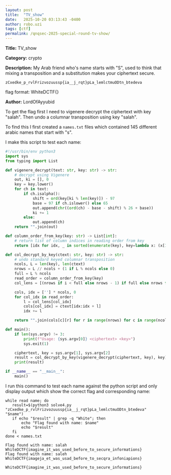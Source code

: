 ```yaml
---
layout: post
title:  "TV_show"
date:   2025-10-20 03:13:43 -0400
author: robo.uzi
tags: [ctf]
permalink: /qnqsec-2025-special-round-tv-show/
---
```


**Title:** TV_show

**Category:** crypto

**Description:** My Arab friend who's name starts with "S", used to think that mixing a transposition and a substitution makes your ciphertext secure. 

`zCxedke_p_rvlFrizvozuussp{ia__j_rqt}pLa_lemlctmuODtn_btedeva`


flag format: WhiteDCTF{}

**Author:** LordOfAyyubid

To get the flag first I need to vigenere decrypt the ciphertext with key "salah". Then undo a columnar transposition using key "salah". 

To find this I first created a `names.txt` files which contained 145 different arabic names that start with "s". 

I make this script to test each name:
```python
#!/usr/bin/env python3
import sys
from typing import List

def vigenere_decrypt(text: str, key: str) -> str:
    # decrypt using Vigenere
    out, ki = [], 0
    key = key.lower()
    for ch in text:
        if ch.isalpha():
            shift = ord(key[ki % len(key)]) - 97
            base = 97 if ch.islower() else 65
            out.append(chr((ord(ch) - base - shift) % 26 + base))
            ki += 1
        else:
            out.append(ch)
    return "".join(out)

def column_order_from_key(key: str) -> List[int]:
    # return list of column indices in reading order from key
    return [idx for idx, _ in sorted(enumerate(key), key=lambda x: (x[1], x[0]))]

def col_decrypt_by_key(ctext: str, key: str) -> str:
    # undo standard keyed columnar transposition
    ncols, L = len(key), len(ctext)
    nrows = L // ncols + (1 if L % ncols else 0)
    full = L % ncols
    read_order = column_order_from_key(key)
    col_lens = [(nrows if i < full else nrows - 1) if full else nrows for i in range(ncols)]

    cols, idx = [''] * ncols, 0
    for col_idx in read_order:
        l = col_lens[col_idx]
        cols[col_idx] = ctext[idx:idx + l]
        idx += l

    return "".join(cols[c][r] for r in range(nrows) for c in range(ncols) if r < len(cols[c]))

def main():
    if len(sys.argv) != 3:
        print(f"Usage: {sys.argv[0]} <ciphertext> <key>")
        sys.exit(1)

    ciphertext, key = sys.argv[1], sys.argv[2]
    result = col_decrypt_by_key(vigenere_decrypt(ciphertext, key), key)
    print(result)

if __name__ == "__main__":
    main()
```

I run this command to test each name against the python script and only display output which show the correct flag and corresponding name:
```shell
while read name; do  
   result=$(python3 solve4.py "zCxedke_p_rvlFrizvozuussp{ia__j_rqt}pLa_lemlctmuODtn_btedeva" "$name")  
   if echo "$result" | grep -q "White"; then  
       echo "Flag found with name: $name"  
       echo "$result"  
   fi  
done < names.txt  

Flag found with name: salah  
WhiteDCTF{imagine_it_was_used_before_to_secure_informations}  
Flag found with name: saleh  
WhiteDCTF{imageja_et_was_usad_before_to_secqra_infoniapions}
```

`WhiteDCTF{imagine_it_was_used_before_to_secure_informations}`